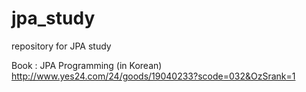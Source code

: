# jpa_study
repository for JPA study

Book : JPA Programming (in Korean)
http://www.yes24.com/24/goods/19040233?scode=032&OzSrank=1
